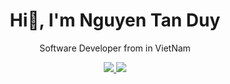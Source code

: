 <h1 align="center">Hi👋, I'm Nguyen Tan Duy</h1>

<p align="center">Software Developer from in VietNam</p>

<p align="center">
  <a href="https://www.facebook.com/ntanduy03">
    <img src="https://img.shields.io/badge/Facebook-%231877F2.svg?style=for-the-badge&logo=Facebook&logoColor=white">
  </a>
  <a href="https://www.facebook.com/ntanduy03">
    <img src="https://img.shields.io/badge/Instagram-%23E4405F.svg?style=for-the-badge&logo=Instagram&logoColor=white">
  </a>
</p>
